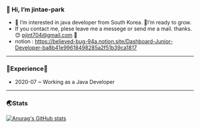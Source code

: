 ### 👋 Hi, I’m jintae-park                                                                
- 👀 I’m interested in java developer from South Korea. 👊I’m ready to grow.
- If you contact me, plese leave me a messege or send me a mail. thanks.😊 pjint704@gmail.com 📧
- notion : https://believed-bug-94a.notion.site/Dashboard-Junior-Developer-ba8b41e99618498285a2f51b39ca1817
----------------------------------------------------------
### 🌟Experience🌟
- 2020-07 ~ Working as a Java Developer
----------------------------------------------------------
### 🌏Stats
[![Anurag's GitHub stats](https://github-readme-stats.vercel.app/api?username=pjt-tech&theme=radical&show_icons=true)](https://github.com/anuraghazra/github-readme-stats)
 


<!---
pjt-tech/pjt-tech is a ✨ special ✨ repository because its `README.md` (this file) appears on your GitHub profile.
You can click the Preview link to take a look at your changes.
--->

